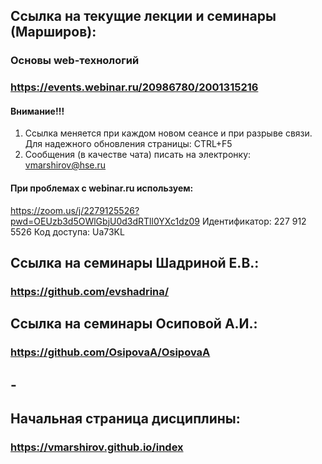
## Ссылка на текущие лекции и семинары (Марширов): 
### Основы web-технологий
### https://events.webinar.ru/20986780/2001315216

#### Внимание!!! 
 1. Ссылка меняется при каждом новом сеансе и при разрыве связи. Для надежного обновления страницы: CTRL+F5
 2. Сообщения (в качестве чата) писать на электронку: vmarshirov@hse.ru

####  При проблемах с  webinar.ru используем:
https://zoom.us/j/2279125526?pwd=OEUzb3d5OWlGbjU0d3dRTll0YXc1dz09
Идентификатор: 227 912 5526 Код доступа: Ua73KL

## Ссылка на семинары Шадриной Е.В.: 
### https://github.com/evshadrina/


## Ссылка на семинары Осиповой А.И.: 
### https://github.com/OsipovaA/OsipovaA

## -
## Начальная страница дисциплины:
### https://vmarshirov.github.io/index
